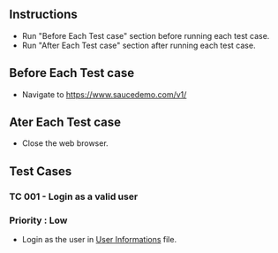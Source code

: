 ## Instructions

- Run "Before Each Test case" section before running each test case.
- Run "After Each Test case" section after running each test case.

## Before Each Test case

- Navigate to https://www.saucedemo.com/v1/

## Ater Each Test case

- Close the web browser.

## Test Cases

### TC 001 - Login as a valid user

### Priority : Low

- Login as the user in [User Informations](/src/MCP/testData/userInformation.md) file.
